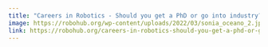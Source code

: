 ```yaml
---
title: "Careers in Robotics - Should you get a PhD or go into industry?"
image: https://robohub.org/wp-content/uploads/2022/03/sonia_oceano_2.jpeg
link: https://robohub.org/careers-in-robotics-should-you-get-a-phd-or-go-into-industry/
---
```

